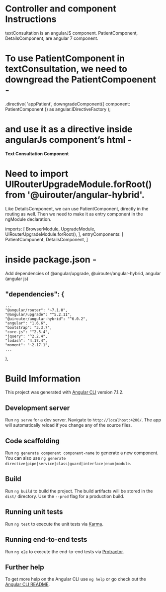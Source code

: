 # Controller and component Instructions

textConsultation is an angularJS component.
PatientComponent, DetailsComponent, are angular 7 component.

# To use PatientComponent in textConsultation, we need to downgread the PatientCompoenent -

.directive(
  'appPatient',
  downgradeComponent({ component: PatientComponent }) as angular.IDirectiveFactory
);

# and use it as a directive inside angularJs component’s html -
<div><b>Text Consultation Component</b><app-patient></app-patient></div>

# Need to import UIRouterUpgradeModule.forRoot() from '@uirouter/angular-hybrid'.

Like DetailsComponent, we can use  PatientComponent, directly in the routing as well. Then we need to make it as entry component in the ngModule declaration.


imports: [
    BrowserModule,
    UpgradeModule,
    UIRouterUpgradeModule.forRoot(),
  ],
entryComponents: [
PatientComponent,
DetailsComponent,
]

# inside package.json -
 Add dependencies of @angular/upgrade, @uirouter/angular-hybrid, angular (angular js)

 ## "dependencies": {
    ...
    "@angular/router": "~7.1.0",
    "@angular/upgrade": "^5.2.11",
    "@uirouter/angular-hybrid": "^6.0.2",
    "angular": "1.6.6",
    "bootstrap": "3.3.7",
    "core-js": "^2.5.4",
    "jquery": "^2.2.4",
    "lodash": "4.17.4",
    "moment": "~2.17.1",
    ...
  },



# Build Imformation

This project was generated with [Angular CLI](https://github.com/angular/angular-cli) version 7.1.2.

## Development server

Run `ng serve` for a dev server. Navigate to `http://localhost:4200/`. The app will automatically reload if you change any of the source files.

## Code scaffolding

Run `ng generate component component-name` to generate a new component. You can also use `ng generate directive|pipe|service|class|guard|interface|enum|module`.

## Build

Run `ng build` to build the project. The build artifacts will be stored in the `dist/` directory. Use the `--prod` flag for a production build.

## Running unit tests

Run `ng test` to execute the unit tests via [Karma](https://karma-runner.github.io).

## Running end-to-end tests

Run `ng e2e` to execute the end-to-end tests via [Protractor](http://www.protractortest.org/).

## Further help

To get more help on the Angular CLI use `ng help` or go check out the [Angular CLI README](https://github.com/angular/angular-cli/blob/master/README.md).
